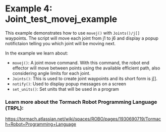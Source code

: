 # Example 4: Joint_test_movej_example
This example demonstrates how to use `movej()` with `Joints()/j[]` waypoints.
The script will move each joint from j1 to j6 and display a popup notifictaion telling you which joint will be moving next. 

In the example we learn about:

* `movej()`: A joint move command. With this command, the robot end effector will move between points using the available efficient path, also considering angle limits for each joint.
* `Joints()`: This is used to create joint waypoints and its short form is j[].
* `notify()`: Used to display popup messages on a screen
* `set_units()`: Set units that will be used in a program

### Learn more about the Tormach Robot Programming Language (TRPL):
https://tormach.atlassian.net/wiki/spaces/ROBO/pages/1930690719/Tormach+Robot+Programming+Language

